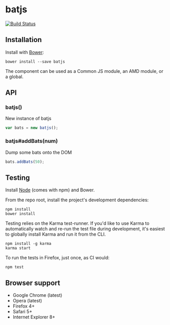 # batjs

[![Build Status](https://secure.travis-ci.org/user/batjs.png?branch=master)](http://travis-ci.org/user/batjs)


## Installation

Install with [Bower](http://bower.io):

```
bower install --save batjs
```

The component can be used as a Common JS module, an AMD module, or a global.


## API

### batjs()
New instance of batjs
```js
var bats = new batjs();
```

### batjs\#addBats(num)
Dump some bats onto the DOM
```js
bats.addBats(50);
```

## Testing

Install [Node](http://nodejs.org) (comes with npm) and Bower.

From the repo root, install the project's development dependencies:

```
npm install
bower install
```

Testing relies on the Karma test-runner. If you'd like to use Karma to
automatically watch and re-run the test file during development, it's easiest
to globally install Karma and run it from the CLI.

```
npm install -g karma
karma start
```

To run the tests in Firefox, just once, as CI would:

```
npm test
```


## Browser support

* Google Chrome (latest)
* Opera (latest)
* Firefox 4+
* Safari 5+
* Internet Explorer 8+
